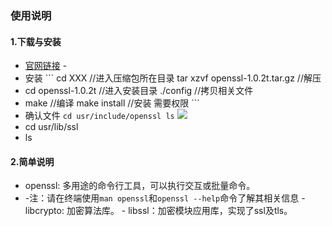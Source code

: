 
### 使用说明
#### 1.下载与安装
- [官网链接](https://www.openssl.org/source/) - 
- 安装 ``` cd XXX //进入压缩包所在目录 tar xzvf openssl-1.0.2t.tar.gz //解压 
- cd openssl-1.0.2t //进入安装目录 ./config //拷贝相关文件 
- make //编译 make install //安装 需要权限 ``` 
- 确认文件 ``` cd usr/include/openssl ls ``` ![](https://img2018.cnblogs.com/blog/1268742/201911/1268742-20191118195127572-884913548.png)
- cd usr/lib/ssl
- ls
#### 2.简单说明
- openssl: 多用途的命令行工具，可以执行交互或批量命令。 
- -注：请在终端使用```man openssl```和```openssl --help```命令了解其相关信息 - libcrypto: 加密算法库。 - libssl：加密模块应用库，实现了ssl及tls。

